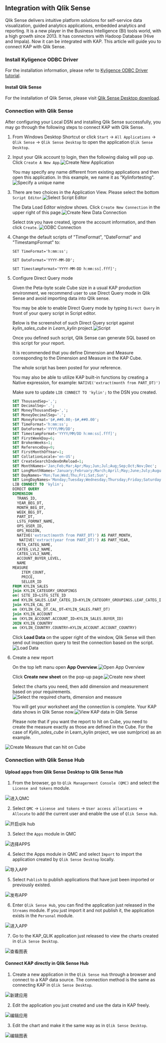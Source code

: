 ## Integration with Qlik Sense

Qlik Sense delivers intuitive platform solutions for self-service data visualization, guided analytics applications, embedded analytics and reporting. It is a new player in the Business Intelligence (BI) tools world, with a high growth since 2013. It has connectors with Hadoop Database (Hive and Impala). Now it can be integrated with KAP. This article will guide you to connect KAP with Qlik Sense.  

### Install Kyligence ODBC Driver

For the installation information, please refer to [Kyligence ODBC Driver tutorial](../driver/kyligence_odbc.en.md).

#### Install Qlik Sense

For the installation of Qlik Sense, please visit [Qlik Sense Desktop download](https://www.qlik.com/us/try-or-buy/download-qlik-sense).

### Connection with Qlik Sense
After configuring your Local DSN and installing Qlik Sense successfully, you may go through the following steps to connect KAP with Qlik Sense.

1. From Windows Desktop Shortcut or click `Start` -> `All Applications` -> `Qlik Sense` -> `Qlik Sense Desktop` to open the application `Qlik Sense Desktop`.

2. Input your Qlik account to login, then the following dialog will pop up. Click `Create A New App`.![Create New Application](images/qlik/welcome_to_qlik_desktop.png)

   You may specify any name different from existing applications and then open this application. In this example, we name it as “Kylinfortesting".![Specify a unique name](images/qlik/create_new_application.png)

3. There are two choices in the Application View. Please select the bottom `Script Editor`.![Select Script Editor](images/qlik/script_editor.png)

   The Data Load Editor window shows. Click `Create New Connection` in the upper right of this page.![Create New Data Connection](images/qlik/create_data_connection.png)

   Select `DSN` you have created, ignore the account information, and then click `Create`. ![ODBC Connection](images/qlik/odbc_connection.png)

4. Change the default scripts of "TimeFormat", "DateFormat" and "TimestampFormat" to:

   `SET TimeFormat='h:mm:ss';`

   `SET DateFormat='YYYY-MM-DD';`

   `SET TimestampFormat='YYYY-MM-DD h:mm:ss[.fff]';`

5. Configure Direct Query mode

   Given the Peta-byte scale Cube size in a usual KAP production environment, we recommend user to use Direct Query mode in Qlik Sense and avoid importing data into Qlik sense.

   You may be able to enable Direct Query mode by typing `Direct Query` in front of your query script in Script editor.

   Below is the screenshot of such Direct Query script against *kylin_sales_cube* in *Learn_kylin* project.![Script](images/Qlik/script_run_result.PNG)

   Once you defined such script, Qlik Sense can generate SQL based on this script for your report.

   It is recommended that you define Dimension and Measure corresponding to the Dimension and Measure in the KAP Cube.  

   The whole script has been posted for your reference. 

   You may also be able to utilize KAP built-in functions by creating a Native expression, for example: `NATIVE('extract(month from PART_DT)') ` 

   Make sure to update `LIB CONNECT TO 'kylin';` to the DSN you created. 

   ```sql
   SET ThousandSep=',';
   SET DecimalSep='.';
   SET MoneyThousandSep=',';
   SET MoneyDecimalSep='.';
   SET MoneyFormat='$#,##0.00;-$#,##0.00';
   SET TimeFormat='h:mm:ss';
   SET DateFormat='YYYY/MM/DD';
   SET TimestampFormat='YYYY/MM/DD h:mm:ss[.fff]';
   SET FirstWeekDay=6;
   SET BrokenWeeks=1;
   SET ReferenceDay=0;
   SET FirstMonthOfYear=1;
   SET CollationLocale='en-US';
   SET CreateSearchIndexOnReload=1;
   SET MonthNames='Jan;Feb;Mar;Apr;May;Jun;Jul;Aug;Sep;Oct;Nov;Dec';
   SET LongMonthNames='January;February;March;April;May;June;July;August;September;October;November;December';
   SET DayNames='Mon;Tue;Wed;Thu;Fri;Sat;Sun';
   SET LongDayNames='Monday;Tuesday;Wednesday;Thursday;Friday;Saturday;Sunday';
   LIB CONNECT TO 'kylin';
   DIRECT QUERY
   DIMENSION 
     TRANS_ID,
     YEAR_BEG_DT,
     MONTH_BEG_DT,
     WEEK_BEG_DT,
     PART_DT,
     LSTG_FORMAT_NAME,
     OPS_USER_ID,
     OPS_REGION,
     NATIVE('extract(month from PART_DT)') AS PART_MONTH,
      NATIVE('extract(year from PART_DT)') AS PART_YEAR,
     META_CATEG_NAME,
     CATEG_LVL2_NAME,
     CATEG_LVL3_NAME,
     ACCOUNT_BUYER_LEVEL,
     NAME
   MEASURE
       ITEM_COUNT,
       PRICE,
       SELLER_ID
   FROM KYLIN_SALES 
   join KYLIN_CATEGORY_GROUPINGS  
   on( SITE_ID=LSTG_SITE_ID 
   and KYLIN_SALES.LEAF_CATEG_ID=KYLIN_CATEGORY_GROUPINGS.LEAF_CATEG_ID)
   join KYLIN_CAL_DT
   on (KYLIN_CAL_DT.CAL_DT=KYLIN_SALES.PART_DT)
   join KYLIN_ACCOUNT 
   on (KYLIN_ACCOUNT.ACCOUNT_ID=KYLIN_SALES.BUYER_ID)
   JOIN KYLIN_COUNTRY
   on (KYLIN_COUNTRY.COUNTRY=KYLIN_ACCOUNT.ACCOUNT_COUNTRY)
   ```

   Click **Load Data** on the upper right of the window, Qlik Sense will then send out inspection query to test the connection based on the script.![Load Data](images/qlik/load_data.png)

6. Create a new report

   On the top left manu open **App Overview**.![Open App Overview](images/Qlik/go_to_app_overview.png)

   Click **Create new sheet** on the pop-up page.![Create new sheet](images/Qlik/create_new_report.png)

   Select the charts you need, then add dimension and measurement based on your requirements. ![Select the required charts, dimension and measure](images/qlik/add_dimension.png)

   You will get your worksheet and the connection is complete. Your KAP data shows in Qlik Sense now.![View KAP data in Qlik Sense](images/Qlik/report.png)

   Please note that if you want the report to hit on Cube, you need to create the measure exactly as those are defined in the Cube. For the case of *Kylin_sales_cube* in Learn_kylin project, we use sum(price) as an example. 

![Create Measure that can hit on Cube](images/Qlik/measure.png)

### Connection with Qlik Sense Hub 


#### Upload apps from Qlik Sense Desktop to Qlik Sense Hub

1. From the browser, go to `Qlik Managerment Console (QMC)` and select the `License and tokens` module.

![进入QMC](images/Qlik/01-licenses.PNG)

2. Select `QMC` -> `License and tokens` -> `User access allocations` -> `Allocate` to add the current user and enable the use of `Qlik Sense Hub`.

![开启qlik hub](images/Qlik/02-user_access.PNG)

3. Select the `Apps` module in QMC

![选择APPS](images/Qlik/03-apps.PNG)

4. Select the Apps module in QMC and select `Import` to import the application created by `Qlik Sense Desktop` locally.

![导入APP](images/Qlik/04-add_apps.PNG)

5. Select `Publish` to publish applications that have just been imported or previously existed.

![发布APP](images/Qlik/05-publish_app.PNG)

6. Enter `Qlik Sense Hub`, you can find the application just released in the `Streams` module. If you just import it and not publish it, the application exists in the `Personal` module.

![进入APP](images/Qlik/06_hub_app.PNG)

7. Go to the KAP_QLIK application just released to view the charts created in `Qlik Sense Desktop`.

![查看图表](images/Qlik/07_hub_Qlik.PNG)

#### Connect KAP directly in Qlik Sense Hub

1. Create a new application in the `Qlik Sense Hub` through a browser and connect to a KAP data source. The connection method is the same as connecting KAP in `Qlik Sense Desktop`.

![新建应用](images/Qlik/08_hub_create.PNG)

2. Edit the application you just created and use the data in KAP freely.

![编辑应用](images/Qlik/09_hub_table.PNG)

3. Edit the chart and make it the same way as in `Qlik Sense Desktop`.

![编辑图表](images/Qlik/10_hub_complete.PNG)



